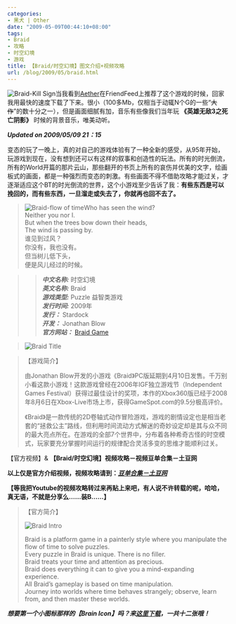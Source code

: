 ```yaml
---
categories:
- 黑犬 | Other
date: "2009-05-09T00:44:10+08:00"
tags:
- Braid
- 攻略
- 时空幻境
- 游戏
title: 【Braid/时空幻境】图文介绍+视频攻略
url: /blog/2009/05/braid.html
---
```

<span class="left"> ![Braid-Kill Sign](/images/killsign.png)</span>当我看到[Aether](http://woooh.com/2009/05/braid.html "Woooh:Braid")在FriendFeed上推荐了这个游戏的时候，回家我用最快的速度下载了下来。很小（100多Mb，仅相当于动辄N个G的一些“~~大作~~”的数十分之一），但是画面细腻有加，音乐有些像我们当年玩 **《英雄无敌3之死亡阴影》** 时候的背景音乐，唯美动听。
 
***Updated on 2009/05/09 21：15***

变态的玩了一晚上，真的对自己的游戏体验有了一种全新的感受，从95年开始，玩游戏到现在，没有想到还可以有这样的叙事和创造性的玩法。所有的时光倒流，所有的World开篇的那片云山，那些翻开的书页上所有的哀伤并优美的文字，绘画板式的画面，都是一种强烈而变态的刺激。有些画面不得不借助攻略才能过关，才逐渐适应这个BT的时光倒流的世界，这个小游戏至少告诉了我：**有些东西是可以挽回的，而有些东西，一旦溜走或失去了，你就再也回不去了。**

> <span class="right">![Braid-flow of time](/images/Braid-flow_of_time.jpg)</span>Who has seen the wind?  
> Neither you nor I.  
> But when the trees bow down their heads,  
> The wind is passing by.   
> 谁见到过风？  
> 你没有，我也没有。  
> 但当树儿低下头，  
> 便是风儿经过的时候。

> >   _**中文名称:**_ 时空幻境  
_**英文名称:**_ Braid  
_**游戏类型:**_ Puzzle 益智类游戏  
_**发行时间:**_ 2009年  
_**发行：**_ Stardock  
_**开发：**_ Jonathan Blow  
_**官方网站：**_ [Braid Game](http://braid-game.com/)  

>  ![Braid Title](/images/Braid-Title.jpg)
> 
<!--more-->
> 
> 【游戏简介】
> 
> 由Jonathan Blow开发的小游戏《Braid》PC版延期到4月10日发售。千万别小看这款小游戏！这款游戏曾经在2006年IGF独立游戏节（Independent Games Festival）获得过最佳设计的奖项，本作的Xbox360版已经于2008年8月6日在Xbox-Live市场上市，获得GameSpot.com的9.5分极高评价。
> 
> 《Braid》是一款传统的2D卷轴式动作冒险游戏，游戏的剧情设定也是相当老套的“拯救公主”路线，但利用时间流动方式解迷的奇妙设定却是其与众不同的最大亮点所在。在游戏的全部7个世界中，分布着各种希奇古怪的时空模式，玩家要充分掌握时间运行的规律配合灵活多变的思维才能顺利过关。
> 

【官方视频】& **【Braid/时空幻境】视频攻略－视频豆单合集－土豆网**

**以上仅是官方介绍视频，视频攻略请到：_[豆单合集－土豆网](http://www.tudou.com/playlist/braid/)_**

**【等我把Youtube的视频攻略转过来再贴上来吧，有人说不许转载的呢，哈哈，真无语，不就是分享么……装B……】**

> 【官方简介】
> 
> ![Braid Intro](/images/Braid-Intro.jpg)
> 
> Braid is a platform game in a painterly style where you manipulate the flow of time to solve puzzles.  
> Every puzzle in Braid is unique. There is no filler.  
> Braid treats your time and attention as precious.  
> Braid does everything it can to give you a mind-expanding experience.  
> All Braid&#8217;s gameplay is based on time manipulation.  
> Journey into worlds where time behaves strangely; observe, learn from, and then master these worlds.

***想要第一个小图标那样的【Brain Icon】吗？来[这里下载](http://bit.ly/BraidIcon)，一共十二张哦！***